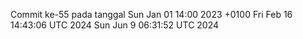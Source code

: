 Commit ke-55 pada tanggal Sun Jan 01 14:00 2023 +0100
Fri Feb 16 14:43:06 UTC 2024
Sun Jun  9 06:31:52 UTC 2024
